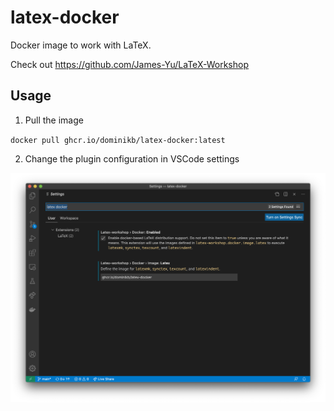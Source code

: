 # latex-docker
Docker image to work with LaTeX.

Check out https://github.com/James-Yu/LaTeX-Workshop

## Usage

1. Pull the image

`docker pull ghcr.io/dominikb/latex-docker:latest`

2. Change the plugin configuration in VSCode settings

![VS Code Settings](./settings.png)
```
```